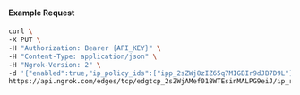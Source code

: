 <!-- Code generated for API Clients. DO NOT EDIT. -->

#### Example Request

```bash
curl \
-X PUT \
-H "Authorization: Bearer {API_KEY}" \
-H "Content-Type: application/json" \
-H "Ngrok-Version: 2" \
-d '{"enabled":true,"ip_policy_ids":["ipp_2sZWj8zIZ65q7MIGBIr9dJB7D9L"]}' \
https://api.ngrok.com/edges/tcp/edgtcp_2sZWjAMef018WTEsinMALPG9eiJ/ip_restriction
```
